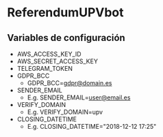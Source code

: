 # ReferendumUPVbot

## Variables de configuración

- AWS_ACCESS_KEY_ID
- AWS_SECRET_ACCESS_KEY
- TELEGRAM_TOKEN
- GDPR_BCC
    - GDPR_BCC=gdpr@domain.es
- SENDER_EMAIL
    - E.g.  SENDER_EMAIL=user@email.es
- VERIFY_DOMAIN
    - E.g. VERIFY_DOMAIN=upv
- CLOSING_DATETIME
    - E.g. CLOSING_DATETIME="2018-12-12 17:25"